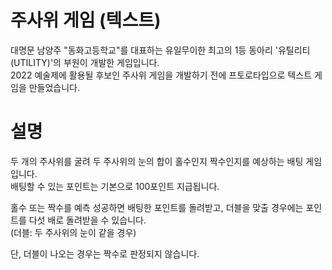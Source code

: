 # 주사위 게임 (텍스트)
대명문 남양주 "동화고등학교"를 대표하는 유일무이한 최고의 1등 동아리 '유틸리티 (UTILITY)'의 부원이 개발한 게임입니다.    
2022 예술제에 활용될 후보인 주사위 게임을 개발하기 전에 프토로타입으로 텍스트 게임을 만들었습니다.   
    

    
# 설명
두 개의 주사위를 굴려 두 주사위의 눈의 합이 홀수인지 짝수인지를 예상하는 배팅 게임입니다.    
배팅할 수 있는 포인트는 기본으로 100포인트 지급됩니다.

홀수 또는 짝수를 예측 성공하면 배팅한 포인트를 돌려받고, 더블을 맞출 경우에는 포인트를 다섯 배로 돌려받을 수 있습니다.   
(더블: 두 주사위의 눈이 같을 경우)

단, 더블이 나오는 경우는 짝수로 판정되지 않습니다.
